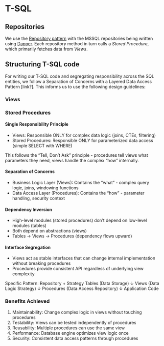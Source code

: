 # T-SQL

## Repositories

We use the [Repository pattern][repository] with the MSSQL repositories being written using
[Dapper][dapper]. Each repository method in turn calls a _Stored Procedure_, which primarily fetches
data from _Views_.

## Structuring T-SQL code

For writing our T-SQL code and segregating responsibility across the SQL entities, we follow a
Separation of Concerns with a Layered Data Access Pattern [link?]. This informs us to use the
following design guidelines:

### Views

### Stored Procedures

#### Single Responsibility Principle

- Views: Responsible ONLY for complex data logic (joins, CTEs, filtering)
- Stored Procedures: Responsible ONLY for parameterized data access (simple SELECT with WHERE)

This follows the “Tell, Don’t Ask” principle - procedures tell views what parameters they need,
views handle the complex “how” internally.

#### Separation of Concerns

- Business Logic Layer (Views): Contains the “what” - complex query logic, joins, windowing
  functions
- Data Access Layer (Procedures): Contains the “how” - parameter handling, security context

#### Dependency Inversion

- High-level modules (stored procedures) don’t depend on low-level modules (tables)
- Both depend on abstractions (views)
- Tables → Views → Procedures (dependency flows upward)

#### Interface Segregation

- Views act as stable interfaces that can change internal implementation without breaking procedures
- Procedures provide consistent API regardless of underlying view complexity

Specific Pattern: Repository + Strategy Tables (Data Storage) ↓ Views (Data Logic Strategy) ↓
Procedures (Data Access Repository) ↓ Application Code

### Benefits Achieved

1. Maintainability: Change complex logic in views without touching procedures
2. Testability: Views can be tested independently of procedures
3. Reusability: Multiple procedures can use the same view
4. Performance: Database engine optimizes view logic once
5. Security: Consistent data access patterns through procedures

[repository]:
  https://docs.microsoft.com/en-us/dotnet/architecture/microservices/microservice-ddd-cqrs-patterns/infrastructure-persistence-layer-design
[dapper]: https://github.com/DapperLib/Dapper
